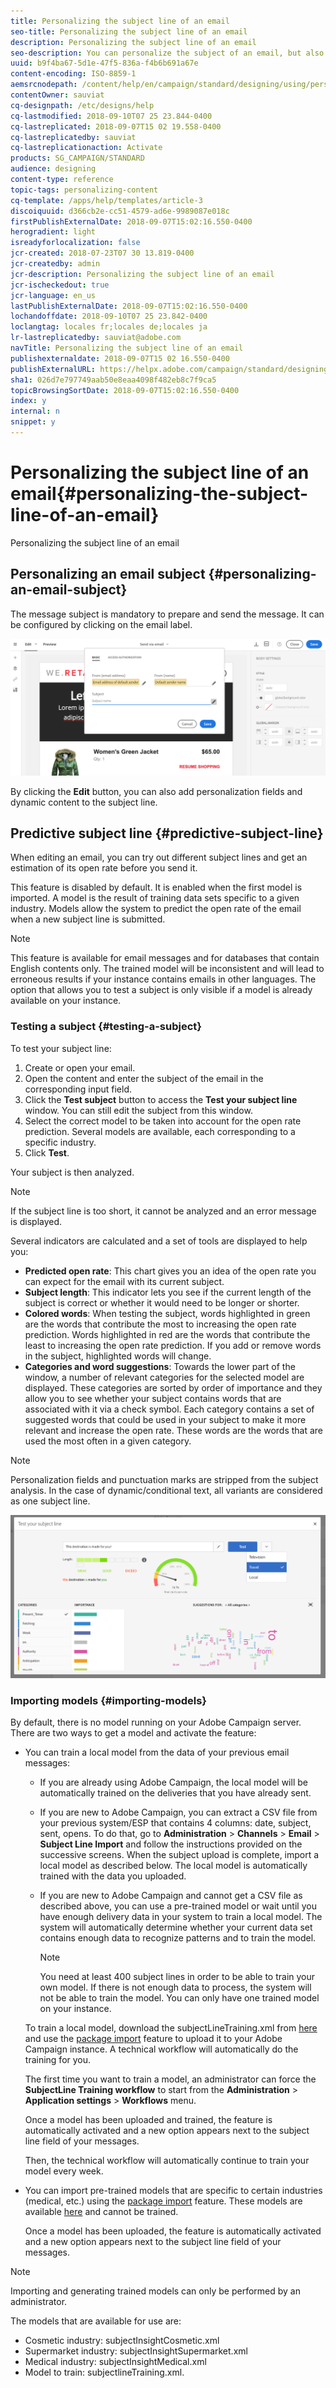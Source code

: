 ```yaml
---
title: Personalizing the subject line of an email
seo-title: Personalizing the subject line of an email
description: Personalizing the subject line of an email
seo-description: You can personalize the subject of an email, but also try out different subject lines and get an estimation of its open rate.
uuid: b9f4ba67-5d1e-47f5-836a-f4b6b691a67e
content-encoding: ISO-8859-1
aemsrcnodepath: /content/help/en/campaign/standard/designing/using/personalizing-the-subject-line-of-an-email
contentOwner: sauviat
cq-designpath: /etc/designs/help
cq-lastmodified: 2018-09-10T07 25 23.844-0400
cq-lastreplicated: 2018-09-07T15 02 19.558-0400
cq-lastreplicatedby: sauviat
cq-lastreplicationaction: Activate
products: SG_CAMPAIGN/STANDARD
audience: designing
content-type: reference
topic-tags: personalizing-content
cq-template: /apps/help/templates/article-3
discoiquuid: d366cb2e-cc51-4579-ad6e-9989087e018c
firstPublishExternalDate: 2018-09-07T15:02:16.550-0400
herogradient: light
isreadyforlocalization: false
jcr-created: 2018-07-23T07 30 13.819-0400
jcr-createdby: admin
jcr-description: Personalizing the subject line of an email
jcr-ischeckedout: true
jcr-language: en_us
lastPublishExternalDate: 2018-09-07T15:02:16.550-0400
lochandoffdate: 2018-09-10T07 25 23.842-0400
loclangtag: locales fr;locales de;locales ja
lr-lastreplicatedby: sauviat@adobe.com
navTitle: Personalizing the subject line of an email
publishexternaldate: 2018-09-07T15 02 16.550-0400
publishExternalURL: https://helpx.adobe.com/campaign/standard/designing/using/personalizing-the-subject-line-of-an-email.html
sha1: 026d7e797749aab50e8eaa4098f482eb8c7f9ca5
topicBrowsingSortDate: 2018-09-07T15:02:16.550-0400
index: y
internal: n
snippet: y
---
```


# Personalizing the subject line of an email{#personalizing-the-subject-line-of-an-email}

Personalizing the subject line of an email

## Personalizing an email subject {#personalizing-an-email-subject}

The message subject is mandatory to prepare and send the message. It can be configured by clicking on the email label.

![](assets/email_designer_subject.png)

By clicking the **Edit** button, you can also add personalization fields and dynamic content to the subject line.

## Predictive subject line {#predictive-subject-line}

When editing an email, you can try out different subject lines and get an estimation of its open rate before you send it.

This feature is disabled by default. It is enabled when the first model is imported. A model is the result of training data sets specific to a given industry. Models allow the system to predict the open rate of the email when a new subject line is submitted.

>[!NOTE]
>
>This feature is available for email messages and for databases that contain English contents only. The trained model will be inconsistent and will lead to erroneous results if your instance contains emails in other languages. The option that allows you to test a subject is only visible if a model is already available on your instance.

### Testing a subject {#testing-a-subject}

To test your subject line:

1. Create or open your email.
1. Open the content and enter the subject of the email in the corresponding input field.
1. Click the **Test subject** button to access the **Test your subject line** window. You can still edit the subject from this window.
1. Select the correct model to be taken into account for the open rate prediction. Several models are available, each corresponding to a specific industry.
1. Click **Test**.

Your subject is then analyzed.

>[!NOTE]
>
>If the subject line is too short, it cannot be analyzed and an error message is displayed.

Several indicators are calculated and a set of tools are displayed to help you:

* **Predicted open rate**: This chart gives you an idea of the open rate you can expect for the email with its current subject.
* **Subject length**: This indicator lets you see if the current length of the subject is correct or whether it would need to be longer or shorter.
* **Colored words**: When testing the subject, words highlighted in green are the words that contribute the most to increasing the open rate prediction. Words highlighted in red are the words that contribute the least to increasing the open rate prediction. If you add or remove words in the subject, highlighted words will change.
* **Categories and word suggestions**: Towards the lower part of the window, a number of relevant categories for the selected model are displayed. These categories are sorted by order of importance and they allow you to see whether your subject contains words that are associated with it via a check symbol. Each category contains a set of suggested words that could be used in your subject to make it more relevant and increase the open rate. These words are the words that are used the most often in a given category.

>[!NOTE]
>
>Personalization fields and punctuation marks are stripped from the subject analysis. In the case of dynamic/conditional text, all variants are considered as one subject line.

![](assets/predictive_subject_line_example.png)

### Importing models {#importing-models}

By default, there is no model running on your Adobe Campaign server. There are two ways to get a model and activate the feature:

* You can train a local model from the data of your previous email messages:

    * If you are already using Adobe Campaign, the local model will be automatically trained on the deliveries that you have already sent.
    * If you are new to Adobe Campaign, you can extract a CSV file from your previous system/ESP that contains 4 columns: date, subject, sent, opens. To do that, go to **Administration** > **Channels** > **Email** > **Subject Line Import** and follow the instructions provided on the successive screens. When the subject upload is complete, import a local model as described below. The local model is automatically trained with the data you uploaded.
    * If you are new to Adobe Campaign and cannot get a CSV file as described above, you can use a pre-trained model or wait until you have enough delivery data in your system to train a local model. The system will automatically determine whether your current data set contains enough data to recognize patterns and to train the model.

      >[!NOTE]
      >
      >You need at least 400 subject lines in order to be able to train your own model. If there is not enough data to process, the system will not be able to train the model. You can only have one trained model on your instance.

  To train a local model, download the subjectLineTraining.xml from [here](https://support.neolane.net/webApp/downloadCenter?__userConfig=psaDownloadCenter) and use the [package import](../../automating/using/managing-packages.md) feature to upload it to your Adobe Campaign instance. A technical workflow will automatically do the training for you.

  The first time you want to train a model, an administrator can force the **SubjectLine Training workflow** to start from the **Administration** > **Application settings** > **Workflows** menu.

  Once a model has been uploaded and trained, the feature is automatically activated and a new option appears next to the subject line field of your messages.

  Then, the technical workflow will automatically continue to train your model every week.

* You can import pre-trained models that are specific to certain industries (medical, etc.) using the [package import](../../automating/using/managing-packages.md) feature. These models are available [here](https://support.neolane.net/webApp/downloadCenter?__userConfig=psaDownloadCenter) and cannot be trained.

  Once a model has been uploaded, the feature is automatically activated and a new option appears next to the subject line field of your messages.

>[!NOTE]
>
>Importing and generating trained models can only be performed by an administrator.

The models that are available for use are:

* Cosmetic industry: subjectInsightCosmetic.xml
* Supermarket industry: subjectInsightSupermarket.xml
* Medical industry: subjectInsightMedical.xml
* Model to train: subjectlineTraining.xml.

